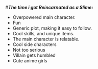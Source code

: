 #***The time i got Reincarnated as a Slime:***
- Overpowered main character.
- Fun
- Generic plot, making it easy to follow.
- Cool skills, and unique items.
- The main character is relatable.
- Cool side characters
- Not too serious
- Villain gets humbled
- Cute anime girls
